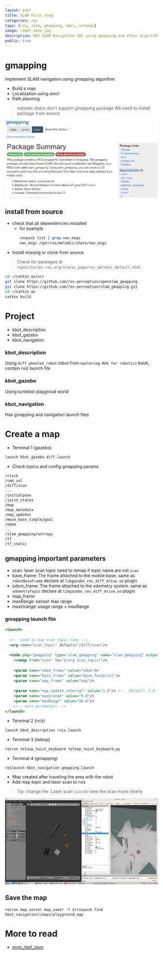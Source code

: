 ```yaml
---
layout: post
title: SLAM First step
categories: ros
tags: [ros, slam, gmapping, amcl, octomap]
image: robot_maze.jpg
description: ROS SLAM Navigation 101 using gmapping and other algorithms
public: true
---
```


# gmapping
Implement SLAM navigation using gmapping algorithm

- Build a map
- Localization using amcl
- Path planning

> melodic distro don't support gmapping package
We need to install package from source  

![](/images/2019-05-02-09-48-25.png)

## install from source
- check that all dependencies installed
  - for example
    ```bash
    rospack list | grep nav_msgs
    nav_msgs /opt/ros/melodic/share/nav_msgs
    ```
- Install missing or clone from source
> Check for packages at `repositories.ros.org/status_page/ros_melodic_default.html`

```bash
cd ~/catkin_ws/src
git clone https://github.com/ros-perception/openslam_gmapping
git clone https://github.com/ros-perception/slam_gmapping.git
cd ~/catkin_ws
catkin build
```

# Project
- kbot_description
- kbot_gazebo
- kbot_navigation

### kbot_description
Using `diff_wheeled_robot` robot from `mastering ROS for robotics` book, contain rviz launch file  

### kbot_gazebo
Using turtlebot playgroud world

### kbot_navigation
Has gmapping and navigation  launch files

# Create a map
- Terminal 1 (gazebo)
```bash
launch kbot_gazebo diff.launch
```

- Check topics and config gmapping params

```
/clock
/cmd_vel
/diff/scan
...
/initialpose
/joint_states
/map
/map_metadata
/map_updates
/move_base_simple/goal
/odom
..
/slam_gmapping/entropy
/tf
/tf_static

```
## gmapping important parameters
- scan: laser scan topic need to remap if topic name are not `scan`
- base_frame: The frame attached to the mobile base. same as `robotBaseFrame` declare at `libgazebo_ros_diff_drive.so` plugin
- odom_frame: The frame attached to the odometry system. same as `odometryTopic` declare at `libgazebo_ros_diff_drive.so` plugin
- map_frame
- maxRange: sensor max range
- maxUrange: usage range < maxRange

### gmapping launch file
```xml
<launch>

  <!-- used to map scan topic name -->
  <arg name="scan_topic" default="/diff/scan"/>

  <node pkg="gmapping" type="slam_gmapping" name="slam_gmapping" output="screen">
    <remap from="scan" to="$(arg scan_topic)"/>
    
    <param name="odom_frame" value="odom"/>
    <param name="base_frame" value="base_footprint"/>
    <param name="map_frame" value="map"/>

    <param name="map_update_interval" value="1.0"/> <!-- default: 5.0 -->
    <param name="maxUrange" value="9.0"/>
    <param name="maxRange" value="10.0"/>
    <!-- more parameters -->
</launch>
```
- Terminal 2 (rviz)
```bash
launch kbot_description rviz.launch
```

- Terminal 3 (teleop)
```bash
rosrun teleop_twist_keyboard teleop_twist_keyboard.py 
```

- Terminal 4 (gmapping)
```bash
roslaunch kbot_navigation gmapping.launch 
```

- Map created after traveling the area with the robot
- Add map topic and laser scan to rviz
> Tip: change the :Laser scan `size` to view the scan more clearly

![](/images/2019-05-03-01-35-04.png)


## Save the map
```
rosrun map_server map_saver -f $(rospack find kbot_navigation)/maps/playground_map
```



# More to read
- [mrpt_rbpf_slam](http://wiki.ros.org/mrpt_rbpf_slam)

